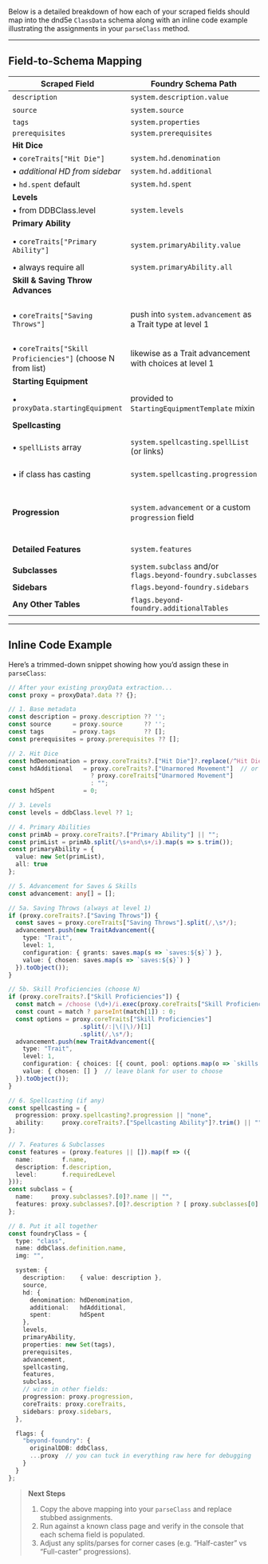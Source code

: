 Below is a detailed breakdown of how each of your scraped fields should map into the dnd5e `ClassData` schema along with an inline code example illustrating the assignments in your `parseClass` method.

---

## Field-to-Schema Mapping

| **Scraped Field**                                          | **Foundry Schema Path**                                    | **Type / Notes**                                                                                        |
| ---------------------------------------------------------- | ---------------------------------------------------------- | ------------------------------------------------------------------------------------------------------- |
| `description`                                              | `system.description.value`                                 | string                                                                                                  |
| `source`                                                   | `system.source`                                            | string                                                                                                  |
| `tags`                                                     | `system.properties`                                        | `Set<string>`                                                                                           |
| `prerequisites`                                            | `system.prerequisites`                                     | `string[]`                                                                                              |
| **Hit Dice**                                               |                                                            |                                                                                                         |
| • `coreTraits["Hit Die"]`                                  | `system.hd.denomination`                                   | e.g. `"d8"`                                                                                             |
| • *additional HD from sidebar*                             | `system.hd.additional`                                     | string (formula)                                                                                        |
| • `hd.spent` default                                       | `system.hd.spent`                                          | number                                                                                                  |
| **Levels**                                                 |                                                            |                                                                                                         |
| • from DDBClass.level                                      | `system.levels`                                            | number                                                                                                  |
| **Primary Ability**                                        |                                                            |                                                                                                         |
| • `coreTraits["Primary Ability"]`                          | `system.primaryAbility.value`                              | split on “ and ” into an array, then `new Set([...])`                                                   |
| • always require all                                       | `system.primaryAbility.all`                                | boolean                                                                                                 |
| **Skill & Saving Throw Advances**                          |                                                            |                                                                                                         |
| • `coreTraits["Saving Throws"]`                            | push into `system.advancement` as a Trait type at level 1  | use `new TraitAdvancement({ type:"Trait", level:1, configuration:{ grants: […] } })`                    |
| • `coreTraits["Skill Proficiencies"]` (choose N from list) | likewise as a Trait advancement with choices at level 1    | use `AdvancementField` choice branch                                                                    |
| **Starting Equipment**                                     |                                                            |                                                                                                         |
| • `proxyData.startingEquipment`                            | provided to `StartingEquipmentTemplate` mixin              | `system.startingEquipment` is handled automatically by that template                                    |
| **Spellcasting**                                           |                                                            |                                                                                                         |
| • `spellLists` array                                       | `system.spellcasting.spellList` (or links)                 | depends on your field setup in `SpellcastingField`                                                      |
| • if class has casting                                     | `system.spellcasting.progression`                          | string (e.g. `"half-caster"`, `"full"`, `"none"`)                                                       |
| **Progression**                                            | `system.advancement` or a custom `progression` field       | you can choose to store raw rows under `system.advancement` (type `AdvancementField`) or on a new field |
| **Detailed Features**                                      | `system.features`                                          | Array of `{ name, description, level }`                                                                 |
| **Subclasses**                                             | `system.subclass` and/or `flags.beyond-foundry.subclasses` | `system.subclass.name`, `system.subclass.features`                                                      |
| **Sidebars**                                               | `flags.beyond-foundry.sidebars`                            | Array of strings                                                                                        |
| **Any Other Tables**                                       | `flags.beyond-foundry.additionalTables`                    | preserve `{ title, headers[], rows[][] }`                                                               |

---

## Inline Code Example

Here’s a trimmed-down snippet showing how you’d assign these in `parseClass`:

```ts
// After your existing proxyData extraction...
const proxy = proxyData?.data ?? {};

// 1. Base metadata
const description = proxy.description ?? '';
const source      = proxy.source      ?? '';
const tags        = proxy.tags        ?? [];
const prerequisites = proxy.prerequisites ?? [];

// 2. Hit Dice
const hdDenomination = proxy.coreTraits?.["Hit Die"]?.replace(/^Hit Die:\s*/i, "") ?? "d8";
const hdAdditional   = proxy.coreTraits?.["Unarmored Movement"]  // or dedicated sidebar entry
                       ? proxy.coreTraits["Unarmored Movement"]
                       : "";
const hdSpent        = 0;

// 3. Levels
const levels = ddbClass.level ?? 1;

// 4. Primary Abilities
const primAb = proxy.coreTraits?.["Primary Ability"] || "";
const primList = primAb.split(/\s+and\s+/i).map(s => s.trim());
const primaryAbility = {
  value: new Set(primList),
  all: true
};

// 5. Advancement for Saves & Skills
const advancement: any[] = [];

// 5a. Saving Throws (always at level 1)
if (proxy.coreTraits?.["Saving Throws"]) {
  const saves = proxy.coreTraits["Saving Throws"].split(/,\s*/);
  advancement.push(new TraitAdvancement({
    type: "Trait",
    level: 1,
    configuration: { grants: saves.map(s => `saves:${s}`) },
    value: { chosen: saves.map(s => `saves:${s}`) }
  }).toObject());
}

// 5b. Skill Proficiencies (choose N)
if (proxy.coreTraits?.["Skill Proficiencies"]) {
  const match = /choose (\d+)/i.exec(proxy.coreTraits["Skill Proficiencies"]);
  const count = match ? parseInt(match[1]) : 0;
  const options = proxy.coreTraits["Skill Proficiencies"]
                    .split(/:|\(|\)/)[1]
                    .split(/,\s*/);
  advancement.push(new TraitAdvancement({
    type: "Trait",
    level: 1,
    configuration: { choices: [{ count, pool: options.map(o => `skills:${o}`) }] },
    value: { chosen: [] }  // leave blank for user to choose
  }).toObject());
}

// 6. Spellcasting (if any)
const spellcasting = {
  progression: proxy.spellcasting?.progression || "none",
  ability:     proxy.coreTraits?.["Spellcasting Ability"]?.trim() || ""
};

// 7. Features & Subclasses
const features = (proxy.features || []).map(f => ({
  name:        f.name,
  description: f.description,
  level:       f.requiredLevel
}));
const subclass = {
  name:     proxy.subclasses?.[0]?.name || "",
  features: proxy.subclasses?.[0]?.description ? [ proxy.subclasses[0] ] : []
};

// 8. Put it all together
const foundryClass = {
  type: "class",
  name: ddbClass.definition.name,
  img: "",

  system: {
    description:    { value: description },
    source,
    hd: {
      denomination: hdDenomination,
      additional:   hdAdditional,
      spent:        hdSpent
    },
    levels,
    primaryAbility,
    properties: new Set(tags),
    prerequisites,
    advancement,
    spellcasting,
    features,
    subclass,
    // wire in other fields:
    progression: proxy.progression,
    coreTraits: proxy.coreTraits,
    sidebars: proxy.sidebars,
  },

  flags: {
    "beyond-foundry": {
      originalDDB: ddbClass,
      ...proxy  // you can tuck in everything raw here for debugging
    }
  }
};
```

> **Next Steps**
>
> 1. Copy the above mapping into your `parseClass` and replace stubbed assignments.
> 2. Run against a known class page and verify in the console that each schema field is populated.
> 3. Adjust any splits/parses for corner cases (e.g. “Half-caster” vs “Full-caster” progressions).

